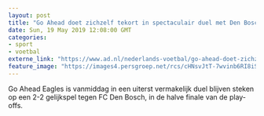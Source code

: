 ```yaml
---
layout: post
title: "Go Ahead doet zichzelf tekort in spectaculair duel met Den Bosch"
date: Sun, 19 May 2019 12:08:00 GMT
categories: 
- sport 
- voetbal 
externe_link: "https://www.ad.nl/nederlands-voetbal/go-ahead-doet-zichzelf-tekort-in-spectaculair-duel-met-den-bosch~ae3742ec/"
feature_image: "https://images4.persgroep.net/rcs/cHNsvJtT-7wvinb6RI8iSmvZBZQ/diocontent/148749000/_fitwidth/400/?appId=21791a8992982cd8da851550a453bd7f&quality=0.7"
---
```


Go Ahead Eagles is vanmiddag in een uiterst vermakelijk duel blijven steken op een 2-2 gelijkspel tegen FC Den Bosch, in de halve finale van de play-offs.
